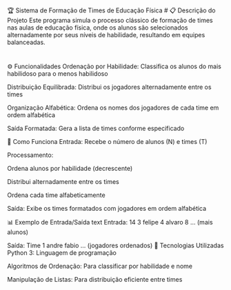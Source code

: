 🏆 Sistema de Formação de Times de Educação Física #
📋 Descrição do Projeto 
Este programa simula o processo clássico de formação de times nas aulas de educação física, onde os alunos são selecionados alternadamente por seus níveis de habilidade, resultando em equipes balanceadas.
#
⚙️ Funcionalidades
Ordenação por Habilidade: Classifica os alunos do mais habilidoso para o menos habilidoso

Distribuição Equilibrada: Distribui os jogadores alternadamente entre os times

Organização Alfabética: Ordena os nomes dos jogadores de cada time em ordem alfabética

Saída Formatada: Gera a lista de times conforme especificado

🎯 Como Funciona
Entrada: Recebe o número de alunos (N) e times (T)

Processamento:

Ordena alunos por habilidade (decrescente)

Distribui alternadamente entre os times

Ordena cada time alfabeticamente

Saída: Exibe os times formatados com jogadores em ordem alfabética

📊 Exemplo de Entrada/Saída
text
Entrada:
14 3
felipe 4
alvaro 8
... (mais alunos)

Saída:
Time 1
andre
fabio
... (jogadores ordenados)
🚀 Tecnologias Utilizadas
Python 3: Linguagem de programação

Algoritmos de Ordenação: Para classificar por habilidade e nome

Manipulação de Listas: Para distribuição eficiente entre times
